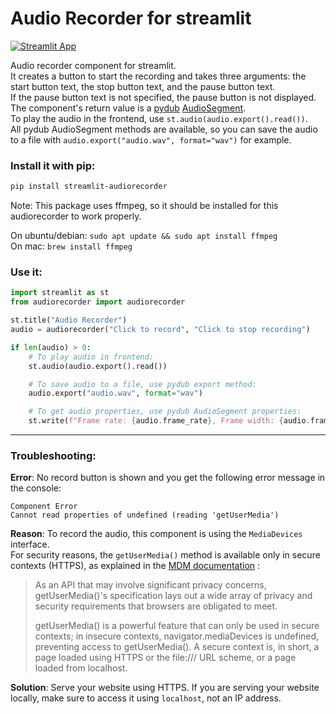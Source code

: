 # Audio Recorder for streamlit
[![Streamlit App](https://static.streamlit.io/badges/streamlit_badge_black_white.svg)](https://audio-recorder.streamlit.app)

Audio recorder component for streamlit.  
It creates a button to start the recording and takes three arguments: the start button text, the stop button text, and the pause button text.  
If the pause button text is not specified, the pause button is not displayed.
The component's return value is a [pydub](https://github.com/jiaaro/pydub/) [AudioSegment](https://github.com/jiaaro/pydub/blob/master/API.markdown#audiosegment).  
To play the audio in the frontend, use `st.audio(audio.export().read())`.  
All pydub AudioSegment methods are available, so you can save the audio to a file with `audio.export("audio.wav", format="wav")` for example.

### Install it with pip:
```bash
pip install streamlit-audiorecorder
```
Note: This package uses ffmpeg, so it should be installed for this audiorecorder to work properly.

On ubuntu/debian: `sudo apt update && sudo apt install ffmpeg`  
On mac: `brew install ffmpeg`

### Use it:
```python
import streamlit as st
from audiorecorder import audiorecorder

st.title("Audio Recorder")
audio = audiorecorder("Click to record", "Click to stop recording")

if len(audio) > 0:
    # To play audio in frontend:
    st.audio(audio.export().read())  

    # To save audio to a file, use pydub export method:
    audio.export("audio.wav", format="wav")

    # To get audio properties, use pydub AudioSegment properties:
    st.write(f"Frame rate: {audio.frame_rate}, Frame width: {audio.frame_width}, Duration: {audio.duration_seconds} seconds")
```

---
### Troubleshooting:

**Error**: No record button is shown and you get the following error message in the console:
 ```
 Component Error
 Cannot read properties of undefined (reading 'getUserMedia')
 ```
**Reason**: To record the audio, this component is using the `MediaDevices` interface.  
For security reasons, the `getUserMedia()` method is available only in secure contexts (HTTPS), as explained in the
[MDM documentation](https://developer.mozilla.org/en-US/docs/Web/API/MediaDevices/getUserMedia) :

> As an API that may involve significant privacy concerns, getUserMedia()'s specification lays out a wide array of privacy and security requirements that browsers are obligated to meet.
> 
> getUserMedia() is a powerful feature that can only be used in secure contexts; in insecure contexts, navigator.mediaDevices is undefined, preventing access to getUserMedia(). A secure context is, in short, a page loaded using HTTPS or the file:/// URL scheme, or a page loaded from localhost.

**Solution**: Serve your website using HTTPS. If you are serving your website locally, make sure to access it using `localhost`, not an IP address.



